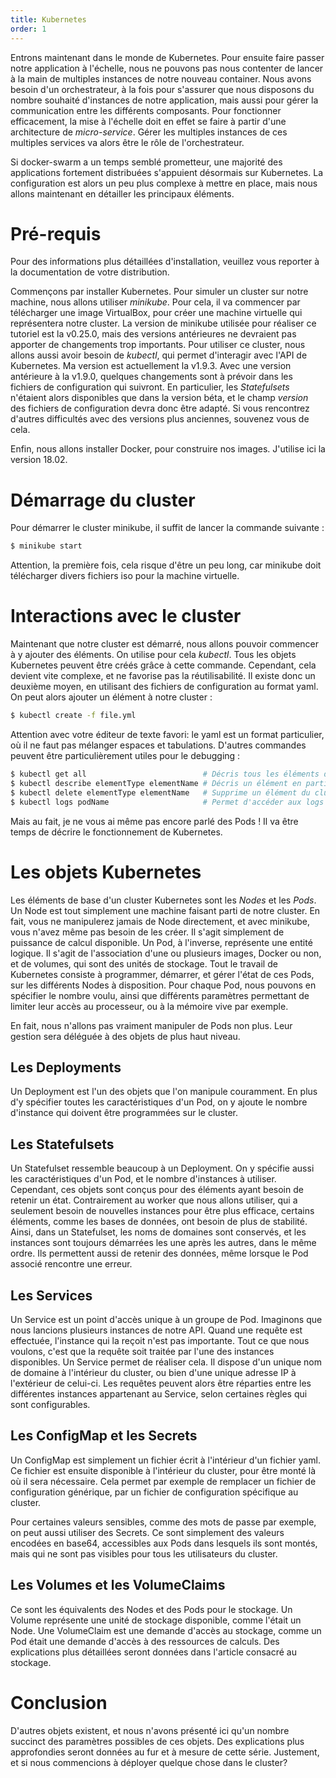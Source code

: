 ```yaml
---
title: Kubernetes
order: 1
---
```

Entrons maintenant dans le monde de Kubernetes. Pour ensuite faire passer notre application à l'échelle, nous ne pouvons pas nous contenter de lancer à la main de multiples instances de notre nouveau container. Nous avons besoin d'un orchestrateur, à la fois pour s'assurer que nous disposons du nombre souhaité d'instances de notre application, mais aussi pour gérer la communication entre les différents composants. Pour fonctionner efficacement, la mise à l'échelle doit en effet se faire à partir d'une architecture de *micro-service*. Gérer les multiples instances de ces multiples services va alors être le rôle de l'orchestrateur.

Si docker-swarm a un temps semblé prometteur, une majorité des applications fortement distribuées s'appuient désormais sur Kubernetes. La configuration est alors un peu plus complexe à mettre en place, mais nous allons maintenant en détailler les principaux éléments.

# Pré-requis
Pour des informations plus détaillées d'installation, veuillez vous reporter à la documentation de votre distribution.

Commençons par installer Kubernetes. Pour simuler un cluster sur notre machine, nous allons utiliser *minikube*. Pour cela, il va commencer par télécharger une image VirtualBox, pour créer une machine virtuelle qui représentera notre cluster. La version de minikube utilisée pour réaliser ce tutoriel est la v0.25.0, mais des versions antérieures ne devraient pas apporter de changements trop importants.
Pour utiliser ce cluster, nous allons aussi avoir besoin de *kubectl*, qui permet d'interagir avec l'API de Kubernetes. Ma version est actuellement la v1.9.3. Avec une version antérieure à la v1.9.0, quelques changements sont à  prévoir dans les fichiers de configuration qui suivront. En particulier, les *Statefulsets* n'étaient alors disponibles que dans la version béta, et le champ *version* des fichiers de configuration devra donc être adapté. Si vous rencontrez d'autres difficultés avec des versions plus anciennes, souvenez vous de cela.

Enfin, nous allons installer Docker, pour construire nos images. J'utilise ici la version 18.02.

# Démarrage du cluster

Pour démarrer le cluster minikube, il suffit de lancer la commande suivante :

```bash
$ minikube start
```

Attention, la première fois, cela risque d'être un peu long, car minikube doit télécharger divers fichiers iso pour la machine virtuelle.

# Interactions avec le cluster

Maintenant que notre cluster est démarré, nous allons pouvoir commencer à y ajouter des éléments. On utilise pour cela *kubectl*. Tous les objets Kubernetes peuvent être créés grâce à cette commande. Cependant, cela devient vite complexe, et ne favorise pas la réutilisabilité. Il existe donc un deuxième moyen, en utilisant des fichiers de configuration au format yaml. On peut alors ajouter un élément à notre cluster :

```bash
$ kubectl create -f file.yml
```

Attention avec votre éditeur de texte favori: le yaml est un format particulier, où il ne faut pas mélanger espaces et tabulations.
D'autres commandes peuvent être particulièrement utiles pour le debugging :

```bash
$ kubectl get all                          # Décris tous les éléments de votre cluster
$ kubectl describe elementType elementName # Décris un élément en particulier
$ kubectl delete elementType elementName   # Supprime un élément du cluster
$ kubectl logs podName                     # Permet d'accéder aux logs d'un pod
```

Mais au fait, je ne vous ai même pas encore parlé des Pods ! Il va être temps de décrire le fonctionnement de Kubernetes. 

# Les objets Kubernetes

Les éléments de base d'un cluster Kubernetes sont les *Nodes* et les *Pods*. Un Node est tout simplement une machine faisant parti de notre cluster. En fait, vous ne manipulerez jamais de Node directement, et avec minikube, vous n'avez même pas besoin de les créer. Il s'agit simplement de puissance de calcul disponible. Un Pod, à l'inverse, représente une entité logique. Il s'agit de l'association d'une ou plusieurs images, Docker ou non, et de volumes, qui sont des unités de stockage. Tout le travail de Kubernetes consiste à programmer, démarrer, et gérer l'état de ces Pods, sur les différents Nodes à disposition. Pour chaque Pod, nous pouvons en spécifier le nombre voulu, ainsi que différents paramètres permettant de limiter leur accès au processeur, ou à la mémoire vive par exemple. 

En fait, nous n'allons pas vraiment manipuler de Pods non plus. Leur gestion sera déléguée à des objets de plus haut niveau.

## Les Deployments

Un Deployment est l'un des objets que l'on manipule couramment. En plus d'y spécifier toutes les caractéristiques d'un Pod, on y ajoute le nombre d'instance qui doivent être programmées sur le cluster. 

## Les Statefulsets

Un Statefulset ressemble beaucoup à un Deployment. On y spécifie aussi les caractéristiques d'un Pod, et le nombre d'instances à utiliser. Cependant, ces objets sont conçus pour des éléments ayant besoin de retenir un état. Contrairement au worker que nous allons utiliser, qui a seulement besoin de nouvelles instances pour être plus efficace, certains éléments, comme les bases de données, ont besoin de plus de stabilité. Ainsi, dans un Statefulset, les noms de domaines sont conservés, et les instances sont toujours démarrées les une après les autres, dans le même ordre. Ils permettent aussi de retenir des données, même lorsque le Pod associé rencontre une erreur. 

## Les Services

Un Service est un point d'accès unique à un groupe de Pod. Imaginons que nous lancions plusieurs instances de notre API. Quand une requête est effectuée, l'instance qui la reçoit n'est pas importante. Tout ce que nous voulons, c'est que la requête soit traitée par l'une des instances disponibles. Un Service permet de réaliser cela. Il dispose d'un unique nom de domaine à l'intérieur du cluster, ou bien d'une unique adresse IP à l'extérieur de celui-ci. Les requêtes peuvent alors être réparties entre les différentes instances appartenant au Service, selon certaines règles qui sont configurables.

## Les ConfigMap et les Secrets

Un ConfigMap est simplement un fichier écrit à l'intérieur d'un fichier yaml. Ce fichier est ensuite disponible à l'intérieur du cluster, pour être monté là où il sera nécessaire. Cela permet par exemple de remplacer un fichier de configuration générique, par un fichier de configuration spécifique au cluster.

Pour certaines valeurs sensibles, comme des mots de passe par exemple, on peut aussi utiliser des Secrets. Ce sont simplement des valeurs encodées en base64, accessibles aux Pods dans lesquels ils sont montés, mais qui ne sont pas visibles pour tous les utilisateurs du cluster.

## Les Volumes et les VolumeClaims

Ce sont les équivalents des Nodes et des Pods pour le stockage. Un Volume représente une unité de stockage disponible, comme l'était un Node. Une VolumeClaim est une demande d'accès au stockage, comme un Pod était une demande d'accès à des ressources de calculs. Des explications plus détaillées seront données dans l'article consacré au stockage.


# Conclusion

D'autres objets existent, et nous n'avons présenté ici qu'un nombre succinct des paramètres possibles de ces objets. Des explications plus approfondies seront données au fur et à mesure de cette série. Justement, et si nous commencions à déployer quelque chose dans le cluster?

